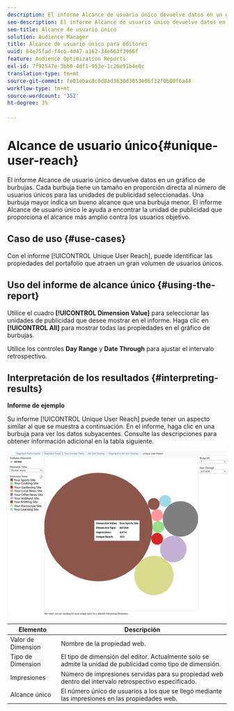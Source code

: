```yaml
---
description: El informe Alcance de usuario único devuelve datos en un gráfico de burbujas. Cada burbuja tiene un tamaño en proporción directa al número de usuarios únicos para las unidades de publicidad seleccionadas. Una burbuja mayor indica un bueno alcance que una burbuja menor. El informe Alcance de usuario único le ayuda a encontrar la unidad de publicidad que proporciona el alcance más amplio contra los usuarios objetivo.
seo-description: El informe Alcance de usuario único devuelve datos en un gráfico de burbujas. Cada burbuja tiene un tamaño en proporción directa al número de usuarios únicos para las unidades de publicidad seleccionadas. Una burbuja mayor indica un bueno alcance que una burbuja menor. El informe Alcance de usuario único le ayuda a encontrar la unidad de publicidad que proporciona el alcance más amplio contra los usuarios objetivo.
seo-title: Alcance de usuario único
solution: Audience Manager
title: Alcance de usuario único para editores
uuid: 64e75fad-f4cb-4d47-a162-34e663f3966f
feature: Audience Optimization Reports
exl-id: 7f92547e-3bb0-4df1-953e-1c26e91b4e0c
translation-type: tm+mt
source-git-commit: fe01ebac8c0d0ad3630d3853e0bf32f0b00f6a44
workflow-type: tm+mt
source-wordcount: '352'
ht-degree: 3%

---
```


# Alcance de usuario único{#unique-user-reach}

El informe Alcance de usuario único devuelve datos en un gráfico de burbujas. Cada burbuja tiene un tamaño en proporción directa al número de usuarios únicos para las unidades de publicidad seleccionadas. Una burbuja mayor indica un bueno alcance que una burbuja menor. El informe Alcance de usuario único le ayuda a encontrar la unidad de publicidad que proporciona el alcance más amplio contra los usuarios objetivo.

## Caso de uso {#use-cases}

Con el informe [!UICONTROL Unique User Reach], puede identificar las propiedades del portafolio que atraen un gran volumen de usuarios únicos.

## Uso del informe de alcance único {#using-the-report}

Utilice el cuadro **[!UICONTROL Dimension Value]** para seleccionar las unidades de publicidad que desee mostrar en el informe. Haga clic en **[!UICONTROL All]** para mostrar todas las propiedades en el gráfico de burbujas.

Utilice los controles **Day Range** y **Date Through** para ajustar el intervalo retrospectivo.

## Interpretación de los resultados {#interpreting-results}

**Informe de ejemplo**

Su informe [!UICONTROL Unique User Reach] puede tener un aspecto similar al que se muestra a continuación. En el informe, haga clic en una burbuja para ver los datos subyacentes. Consulte las descripciones para obtener información adicional en la tabla siguiente.

![](assets/publisher_unique_user_reach.png)

| Elemento | Descripción |
|--- |--- |
| Valor de Dimension | Nombre de la propiedad web. |
| Tipo de Dimension | El tipo de dimensión del editor. Actualmente solo se admite la unidad de publicidad como tipo de dimensión. |
| Impresiones | Número de impresiones servidas para su propiedad web dentro del intervalo retrospectivo especificado. |
| Alcance único | El número único de usuarios a los que se llegó mediante las impresiones en las propiedades web. |
